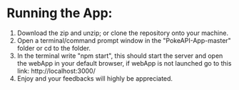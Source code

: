 # Running the App:

1. Download the zip and unzip; or clone the repository onto your machine.
2. Open a terminal/command prompt window in the "PokeAPI-App-master" folder or cd to the folder.
3. In the terminal write "npm start", this should start the server and open the webApp in your default browser, if webApp is not launched go to this link: http://localhost:3000/
4. Enjoy and your feedbacks will highly be appreciated.
